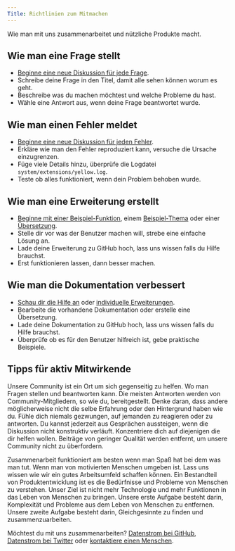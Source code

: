 ```yaml
---
Title: Richtlinien zum Mitmachen
---
```

Wie man mit uns zusammenarbeitet und nützliche Produkte macht.

## Wie man eine Frage stellt

* [Beginne eine neue Diskussion für jede Frage](https://github.com/datenstrom/yellow/discussions).
* Schreibe deine Frage in den Titel, damit alle sehen können worum es geht.
* Beschreibe was du machen möchtest und welche Probleme du hast.
* Wähle eine Antwort aus, wenn deine Frage beantwortet wurde.

## Wie man einen Fehler meldet

* [Beginne eine neue Diskussion für jeden Fehler](https://github.com/datenstrom/yellow/discussions).
* Erkläre wie man den Fehler reproduziert kann, versuche die Ursache einzugrenzen.
* Füge viele Details hinzu, überprüfe die Logdatei `system/extensions/yellow.log`.
* Teste ob alles funktioniert, wenn dein Problem behoben wurde.

## Wie man eine Erweiterung erstellt

* [Beginne mit einer Beispiel-Funktion](https://github.com/schulle4u/yellow-extension-helloworld), einem [Beispiel-Thema](https://github.com/schulle4u/yellow-extension-basic) oder einer [Übersetzung](https://github.com/datenstrom/yellow-extensions/blob/master/source/german/german.txt).
* Stelle dir vor was der Benutzer machen will, strebe eine einfache Lösung an.
* Lade deine Erweiterung zu GitHub hoch, lass uns wissen falls du Hilfe brauchst.
* Erst funktionieren lassen, dann besser machen.

## Wie man die Dokumentation verbessert

* [Schau dir die Hilfe an](https://github.com/datenstrom/yellow-extensions/tree/master/source/help/README-de.md) oder [individuelle Erweiterungen](https://github.com/datenstrom/yellow-extensions/tree/master/README-de.md).
* Bearbeite die vorhandene Dokumentation oder erstelle eine Übersetzung.
* Lade deine Dokumentation zu GitHub hoch, lass uns wissen falls du Hilfe brauchst.
* Überprüfe ob es für den Benutzer hilfreich ist, gebe praktische Beispiele. 

## Tipps für aktiv Mitwirkende

Unsere Community ist ein Ort um sich gegenseitig zu helfen. Wo man Fragen stellen und beantworten kann. Die meisten Antworten werden von Community-Mitgliedern, so wie du, bereitgestellt. Denke daran, dass andere möglicherweise nicht die selbe Erfahrung oder den Hintergrund haben wie du. Fühle dich niemals gezwungen, auf jemanden zu reagieren oder zu antworten. Du kannst jederzeit aus Gesprächen aussteigen, wenn die Diskussion nicht konstruktiv verläuft. Konzentriere dich auf diejenigen die dir helfen wollen. Beiträge von geringer Qualität werden entfernt, um unsere Community nicht zu überfordern.

Zusammenarbeit funktioniert am besten wenn man Spaß hat bei dem was man tut. Wenn man von motivierten Menschen umgeben ist. Lass uns wissen wie wir ein gutes Arbeitsumfeld schaffen können. Ein Bestandteil von Produktentwicklung ist es die Bedürfnisse und Probleme von Menschen zu verstehen. Unser Ziel ist nicht mehr Technologie und mehr Funktionen in das Leben von Menschen zu bringen. Unsere erste Aufgabe besteht darin, Komplexität und Probleme aus dem Leben von Menschen zu entfernen. Unsere zweite Aufgabe besteht darin, Gleichgesinnte zu finden und zusammenzuarbeiten.

Möchtest du mit uns zusammenarbeiten? [Datenstrom bei GitHub](https://github.com/datenstrom), [Datenstrom bei Twitter](https://twitter.com/datendeveloper) oder [kontaktiere einen Menschen](https://datenstrom.se/de/contact/).
